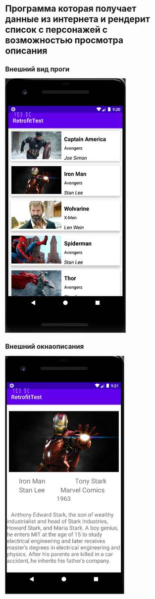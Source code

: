 # Программа которая получает данные из интернета и рендерит список с персонажей с возможностью просмотра описания
## Внешний вид проги
![alt text](https://github.com/SergeevSergey99/AndroidKotlinTests/blob/main/RetrofitTest/main.png)

## Внешний окнаописания
![alt text](https://github.com/SergeevSergey99/AndroidKotlinTests/blob/main/RetrofitTest/bio.png)

